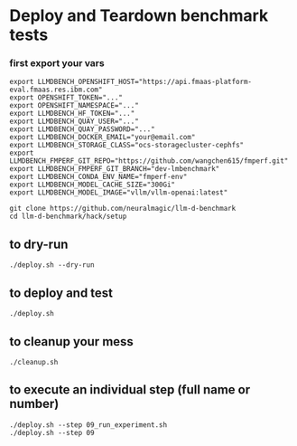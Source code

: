 # Deploy and Teardown benchmark tests

### first export your vars
```
export LLMDBENCH_OPENSHIFT_HOST="https://api.fmaas-platform-eval.fmaas.res.ibm.com"
export OPENSHIFT_TOKEN="..."
export OPENSHIFT_NAMESPACE="..."
export LLMDBENCH_HF_TOKEN="..."
export LLMDBENCH_QUAY_USER="..."
export LLMDBENCH_QUAY_PASSWORD="..."
export LLMDBENCH_DOCKER_EMAIL="your@email.com"
export LLMDBENCH_STORAGE_CLASS="ocs-storagecluster-cephfs"
export LLMDBENCH_FMPERF_GIT_REPO="https://github.com/wangchen615/fmperf.git"
export LLMDBENCH_FMPERF_GIT_BRANCH="dev-lmbenchmark"
export LLMDBENCH_CONDA_ENV_NAME="fmperf-env"
export LLMDBENCH_MODEL_CACHE_SIZE="300Gi"
export LLMDBENCH_MODEL_IMAGE="vllm/vllm-openai:latest"
```

```
git clone https://github.com/neuralmagic/llm-d-benchmark
cd llm-d-benchmark/hack/setup
```

## to dry-run
```
./deploy.sh --dry-run
```

## to deploy and test
```
./deploy.sh
```

## to cleanup your mess
```
./cleanup.sh
```

## to execute an individual step (full name or number)
```
./deploy.sh --step 09_run_experiment.sh
./deploy.sh --step 09
```